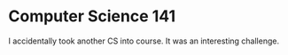 # Computer Science 141

I accidentally took another CS into course. It was an interesting challenge.

